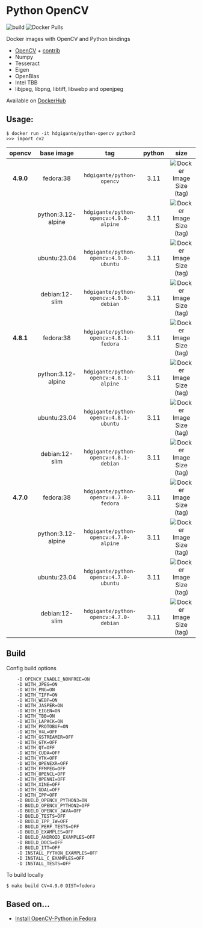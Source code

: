 # Python OpenCV

![build](https://github.com/gigante/python-opencv/actions/workflows/build.yml/badge.svg)
![Docker Pulls](https://img.shields.io/docker/pulls/hdgigante/python-opencv?style=flat-square)

Docker images with OpenCV and Python bindings

- [OpenCV](https://github.com/opencv/opencv) + [contrib](https://github.com/opencv/opencv_contrib)
- Numpy
- Tesseract
- Eigen
- OpenBlas
- Intel TBB
- libjpeg, libpng, libtiff, libwebp and openjpeg

Available on [DockerHub](https://hub.docker.com/r/hdgigante/python-opencv)

## Usage:

```
$ docker run -it hdgigante/python-opencv python3
>>> import cv2
```

| opencv | base image | tag | python | size |
|:---------:|:------:|:-----:|:-----:|:-----:|
| **4.9.0** | fedora:38 | `hdgigante/python-opencv` | 3.11 | ![Docker Image Size (tag)](https://img.shields.io/docker/image-size/hdgigante/python-opencv/4.9.0-fedora?label=%20&logo=docker&logoColor=white&style=flat-square) |
| | python:3.12-alpine | `hdgigante/python-opencv:4.9.0-alpine` | 3.11 | ![Docker Image Size (tag)](https://img.shields.io/docker/image-size/hdgigante/python-opencv/4.9.0-alpine?label=%20&logo=docker&logoColor=white&style=flat-square) |
| | ubuntu:23.04 | `hdgigante/python-opencv:4.9.0-ubuntu` | 3.11 | ![Docker Image Size (tag)](https://img.shields.io/docker/image-size/hdgigante/python-opencv/4.9.0-ubuntu?label=%20&logo=docker&logoColor=white&style=flat-square) |
| | debian:12-slim | `hdgigante/python-opencv:4.9.0-debian` | 3.11 | ![Docker Image Size (tag)](https://img.shields.io/docker/image-size/hdgigante/python-opencv/4.9.0-debian?label=%20&logo=docker&logoColor=white&style=flat-square) |
| **4.8.1** | fedora:38 | `hdgigante/python-opencv:4.8.1-fedora` | 3.11 | ![Docker Image Size (tag)](https://img.shields.io/docker/image-size/hdgigante/python-opencv/4.8.1-fedora?label=%20&logo=docker&logoColor=white&style=flat-square) |
| | python:3.12-alpine | `hdgigante/python-opencv:4.8.1-alpine` | 3.11 | ![Docker Image Size (tag)](https://img.shields.io/docker/image-size/hdgigante/python-opencv/4.8.1-alpine?label=%20&logo=docker&logoColor=white&style=flat-square) |
| | ubuntu:23.04 | `hdgigante/python-opencv:4.8.1-ubuntu` | 3.11 | ![Docker Image Size (tag)](https://img.shields.io/docker/image-size/hdgigante/python-opencv/4.8.1-ubuntu?label=%20&logo=docker&logoColor=white&style=flat-square) |
| | debian:12-slim | `hdgigante/python-opencv:4.8.1-debian` | 3.11 | ![Docker Image Size (tag)](https://img.shields.io/docker/image-size/hdgigante/python-opencv/4.8.1-debian?label=%20&logo=docker&logoColor=white&style=flat-square) |
| **4.7.0** | fedora:38 | `hdgigante/python-opencv:4.7.0-fedora` | 3.11 | ![Docker Image Size (tag)](https://img.shields.io/docker/image-size/hdgigante/python-opencv/4.7.0-fedora?label=%20&logo=docker&logoColor=white&style=flat-square) |
| | python:3.12-alpine | `hdgigante/python-opencv:4.7.0-alpine` | 3.11 | ![Docker Image Size (tag)](https://img.shields.io/docker/image-size/hdgigante/python-opencv/4.7.0-alpine?label=%20&logo=docker&logoColor=white&style=flat-square) |
| | ubuntu:23.04 | `hdgigante/python-opencv:4.7.0-ubuntu` | 3.11 | ![Docker Image Size (tag)](https://img.shields.io/docker/image-size/hdgigante/python-opencv/4.7.0-ubuntu?label=%20&logo=docker&logoColor=white&style=flat-square) |
| | debian:12-slim | `hdgigante/python-opencv:4.7.0-debian` | 3.11 | ![Docker Image Size (tag)](https://img.shields.io/docker/image-size/hdgigante/python-opencv/4.7.0-debian?label=%20&logo=docker&logoColor=white&style=flat-square) |


## Build

Config build options

```
    -D OPENCV_ENABLE_NONFREE=ON
    -D WITH_JPEG=ON
    -D WITH_PNG=ON
    -D WITH_TIFF=ON
    -D WITH_WEBP=ON
    -D WITH_JASPER=ON
    -D WITH_EIGEN=ON
    -D WITH_TBB=ON
    -D WITH_LAPACK=ON
    -D WITH_PROTOBUF=ON
    -D WITH_V4L=OFF
    -D WITH_GSTREAMER=OFF
    -D WITH_GTK=OFF
    -D WITH_QT=OFF
    -D WITH_CUDA=OFF
    -D WITH_VTK=OFF
    -D WITH_OPENEXR=OFF
    -D WITH_FFMPEG=OFF
    -D WITH_OPENCL=OFF
    -D WITH_OPENNI=OFF
    -D WITH_XINE=OFF
    -D WITH_GDAL=OFF
    -D WITH_IPP=OFF
    -D BUILD_OPENCV_PYTHON3=ON
    -D BUILD_OPENCV_PYTHON2=OFF
    -D BUILD_OPENCV_JAVA=OFF
    -D BUILD_TESTS=OFF
    -D BUILD_IPP_IW=OFF
    -D BUILD_PERF_TESTS=OFF
    -D BUILD_EXAMPLES=OFF
    -D BUILD_ANDROID_EXAMPLES=OFF
    -D BUILD_DOCS=OFF
    -D BUILD_ITT=OFF
    -D INSTALL_PYTHON_EXAMPLES=OFF
    -D INSTALL_C_EXAMPLES=OFF
    -D INSTALL_TESTS=OFF
```

To build locally

```
$ make build CV=4.9.0 DIST=fedora
```

## Based on...

- [Install OpenCV-Python in Fedora](https://docs.opencv.org/4.7.0/dd/dd5/tutorial_py_setup_in_fedora.html)

